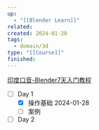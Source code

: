 ```yaml
---
up:
  - "[[Blender Learn]]"
related: 
created: 2024-01-28
tags:
  - domain/3d
type: "[[Course]]"
finished:
---
```


[印度口音-Blender7天入门教程](https://www.bilibili.com/video/BV12T4y197Z5/?spm_id_from=333.337.search-card.all.click&vd_source=6d4ef5f8b8b73d69ea854cb9321a50ac)



- [ ] Day 1
	- [x] 操作基础 2024-01-28
	- [ ] 案例
- [ ] Day 2